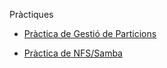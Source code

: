 Pràctiques

- [Pràctica de Gestió de Particions](https://htmlpreview.github.io/?https://github.com/OscarBePl/Portfoli/blob/main/Moduls/M01-SistemesInformatics/UF2/Pr%C3%A0ctica%20Gesti%C3%B3%20De%20Particions/Pr%C3%A0cticaGesti%C3%B3DeParticions.html)

- [Pràctica de NFS/Samba](https://htmlpreview.github.io/?https://github.com/OscarBePl/Portfoli/blob/main/Moduls/M01-SistemesInformatics/UF2/Pr%C3%A0ctica%20NFS-SAMBA/P%C3%A0rcticaNFSSamba.html)
